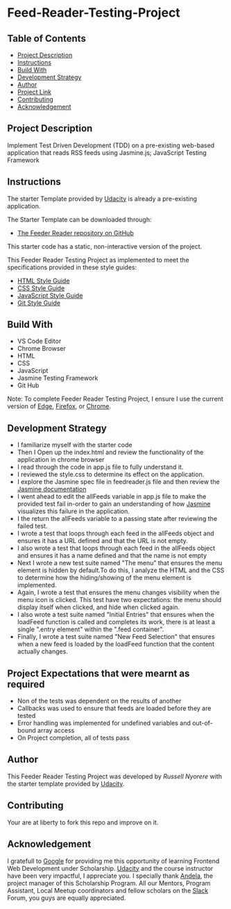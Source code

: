 # Feed-Reader-Testing-Project

## Table of Contents

* [Project Description](#project-description)
* [Instructions](#instructions)
* [Build With](#build-with)
* [Development Strategy](#Development-Strategy)
* [Author](#author)
* [Project Link](#project-link)
* [Contributing](#contributing)
* [Acknowledgement](#acknowledgement)

## Project Description

Implement Test Driven Development (TDD) on a pre-existing web-based application that reads RSS feeds using Jasmine.js; JavaScript Testing Framework

## Instructions

The starter Template provided by [Udacity](https://www.udacity.com/) is already a pre-existing application.

The Starter Template can be downloaded through:

  * [The Feeder Reader repository on GitHub](https://github.com/udacity/frontend-nanodegree-feedreader)

This starter code has a static, non-interactive version of the project.

This Feeder Reader Testing Project as implemented to meet the specifications provided in these style guides:

  * [HTML Style Guide](http://udacity.github.io/frontend-nanodegree-styleguide/index.html)
  * [CSS Style Guide](http://udacity.github.io/frontend-nanodegree-styleguide/css.html)
  * [JavaScript Style Guide](http://udacity.github.io/frontend-nanodegree-styleguide/javascript.html)
  * [Git Style Guide](https://udacity.github.io/git-styleguide/)
  
## Build With

  * VS Code Editor
  * Chrome Browser
  * HTML
  * CSS
  * JavaScript
  * Jasmine Testing Framework
  * Git Hub
  
Note: To complete Feeder Reader Testing Project, I ensure I use the current version of [Edge](https://www.microsoft.com/en-us/download/details.aspx?id=48126), [Firefox](https://www.mozilla.org/en-US/firefox/new/), or [Chrome](https://support.google.com/chrome/answer/95346?hl=en).
  
## Development Strategy

  * I familiarize myself with the starter code
  * Then I Open up the index.html and review the functionality of the application in chrome browser
  * I read through the code in app.js file to fully understand it.
  * I reviewed the style.css to determine its effect on the application.
  * I explore the Jasmine spec file in feedreader.js file and then review the [Jasmine documentation](https://jasmine.github.io/)
  * I went ahead to edit the allFeeds variable in app.js file to make the provided test fail in-order to gain an understanding of how       [Jasmine](https://jasmine.github.io/) visualizes this failure in the application.
  * I the return the allFeeds variable to a passing state after reviewing the failed test.
  * I wrote a test that loops through each feed in the allFeeds object and ensures it has a URL defined and that the URL is not empty.
  * I also wrote a test that loops through each feed in the allFeeds object and ensures it has a name defined and that the name is not empty
  * Next I wrote a new test suite named "The menu" that ensures the menu element is hidden by default.To do this, I analyze the HTML and the CSS to determine how the hiding/showing of the menu element is implemented.
  * Again, I wrote a test that ensures the menu changes visibility when the menu icon is clicked. This test have two expectations: the menu should display itself when clicked, and hide when clicked again.
  * I also wrote a test suite named "Initial Entries" that ensures when the loadFeed function is called and completes its work, there is at least a single ".entry element" within the ".feed container".
  * Finally, I wrote a test suite named "New Feed Selection" that ensures when a new feed is loaded by the loadFeed function that the content actually changes.

## Project Expectations that were mearnt as required

  * Non of the tests was dependent on the results of another
  * Callbacks was used to ensure that feeds are loaded before they are tested
  * Error handling was implemented for undefined variables and out-of-bound array access
  * On Project completion, all of tests pass
  
## Author

This Feeder Reader Testing Project was developed by *Russell Nyorere* with the starter template provided by [Udacity](https://www.udacity.com/).
  
## Contributing

Your are at liberty to fork this repo and improve on it.

## Acknowledgement

I gratefull to [Google](https://www.google.com/) for providing me this opportunity of learning Frontend Web Development under Scholarship. [Udacity](https://www.udacity.com/) and the course instructor have been very impactful, I appreciate you. I specially thank [Andela](https://andela.com/), the project manager of this Scholarship Program. All our Mentors, Program Assistant, Local Meetup coordinators and fellow scholars on the [Slack](https://slack.com/) Forum, you guys are equally appreciated.
